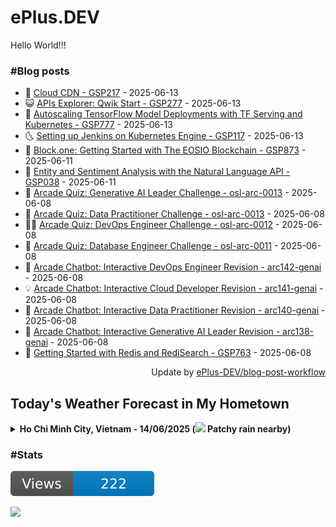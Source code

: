 # ePlus.DEV

Hello World!!!

### #Blog posts

- 🧰 [Cloud CDN - GSP217](https://eplus.dev/cloud-cdn-gsp217) - 2025-06-13 
- 😺 [APIs Explorer: Qwik Start - GSP277](https://eplus.dev/apis-explorer-qwik-start-gsp277) - 2025-06-13 
- 🗽 [Autoscaling TensorFlow Model Deployments with TF Serving and Kubernetes - GSP777](https://eplus.dev/autoscaling-tensorflow-model-deployments-with-tf-serving-and-kubernetes-gsp777) - 2025-06-13 
- 🌜 [Setting up Jenkins on Kubernetes Engine - GSP117](https://eplus.dev/setting-up-jenkins-on-kubernetes-engine-gsp117) - 2025-06-13 
- 📝 [Block.one: Getting Started with The EOSIO Blockchain - GSP873](https://eplus.dev/blockone-getting-started-with-the-eosio-blockchain-gsp873) - 2025-06-11 
- 🚀 [Entity and Sentiment Analysis with the Natural Language API - GSP038](https://eplus.dev/entity-and-sentiment-analysis-with-the-natural-language-api-gsp038) - 2025-06-11 
- 💼 [Arcade Quiz: Generative AI Leader Challenge - osl-arc-0013](https://eplus.dev/arcade-quiz-generative-ai-leader-challenge-osl-arc-0013) - 2025-06-08 
- 🦣 [Arcade Quiz: Data Practitioner Challenge - osl-arc-0013](https://eplus.dev/arcade-quiz-data-practitioner-challenge-osl-arc-0013) - 2025-06-08 
- 👨‍🏫 [Arcade Quiz: DevOps Engineer Challenge - osl-arc-0012](https://eplus.dev/arcade-quiz-devops-engineer-challenge-osl-arc-0012) - 2025-06-08 
- 🔭 [Arcade Quiz: Database Engineer Challenge - osl-arc-0011](https://eplus.dev/arcade-quiz-database-engineer-challenge-osl-arc-0011) - 2025-06-08 
- 🤡 [Arcade Chatbot: Interactive DevOps Engineer Revision - arc142-genai](https://eplus.dev/arcade-chatbot-interactive-devops-engineer-revision-arc142-genai) - 2025-06-08 
- 💡 [Arcade Chatbot: Interactive Cloud Developer Revision - arc141-genai](https://eplus.dev/arcade-chatbot-interactive-cloud-developer-revision-arc141-genai) - 2025-06-08 
- 🦣 [Arcade Chatbot: Interactive Data Practitioner Revision - arc140-genai](https://eplus.dev/arcade-chatbot-interactive-data-practitioner-revision-arc140-genai) - 2025-06-08 
- 💪 [Arcade Chatbot: Interactive Generative AI Leader Revision - arc138-genai](https://eplus.dev/arcade-chatbot-interactive-generative-ai-leader-revision-arc138-genai) - 2025-06-08 
- 🤡 [Getting Started with Redis and RediSearch - GSP763](https://eplus.dev/getting-started-with-redis-and-redisearch-gsp763) - 2025-06-08 


<div align="right">
    Update by <a target="_blank" href="https://github.com/ePlus-DEV/blog-post-workflow">ePlus-DEV/blog-post-workflow</a>
</div>


## Today's Weather Forecast in My Hometown



<details>
    <summary><b>Ho Chi Minh City, Vietnam - 14/06/2025 (<img src="https://cdn.weatherapi.com/weather/64x64/day/176.png" width="25" /> Patchy rain nearby)</b>
    </summary>

    
<table>
    <tr>
        <th>Hour</th>
        <td>00:00</td><td>01:00</td><td>02:00</td><td>03:00</td><td>04:00</td><td>05:00</td><td>06:00</td><td>07:00</td><td>08:00</td><td>09:00</td><td>10:00</td><td>11:00</td><td>12:00</td><td>13:00</td><td>14:00</td><td>15:00</td><td>16:00</td><td>17:00</td><td>18:00</td><td>19:00</td><td>20:00</td><td>21:00</td><td>22:00</td><td>23:00</td>
    </tr>
    <tr>
        <th>Weather</th>
        <td><img src="https://cdn.weatherapi.com/weather/64x64/night/119.png"></img></td><td><img src="https://cdn.weatherapi.com/weather/64x64/night/116.png"></img></td><td><img src="https://cdn.weatherapi.com/weather/64x64/night/116.png"></img></td><td><img src="https://cdn.weatherapi.com/weather/64x64/night/116.png"></img></td><td><img src="https://cdn.weatherapi.com/weather/64x64/night/119.png"></img></td><td><img src="https://cdn.weatherapi.com/weather/64x64/night/119.png"></img></td><td><img src="https://cdn.weatherapi.com/weather/64x64/day/119.png"></img></td><td><img src="https://cdn.weatherapi.com/weather/64x64/day/119.png"></img></td><td><img src="https://cdn.weatherapi.com/weather/64x64/day/116.png"></img></td><td><img src="https://cdn.weatherapi.com/weather/64x64/day/116.png"></img></td><td><img src="https://cdn.weatherapi.com/weather/64x64/day/116.png"></img></td><td><img src="https://cdn.weatherapi.com/weather/64x64/day/116.png"></img></td><td><img src="https://cdn.weatherapi.com/weather/64x64/day/113.png"></img></td><td><img src="https://cdn.weatherapi.com/weather/64x64/day/119.png"></img></td><td><img src="https://cdn.weatherapi.com/weather/64x64/day/176.png"></img></td><td><img src="https://cdn.weatherapi.com/weather/64x64/day/116.png"></img></td><td><img src="https://cdn.weatherapi.com/weather/64x64/day/176.png"></img></td><td><img src="https://cdn.weatherapi.com/weather/64x64/day/116.png"></img></td><td><img src="https://cdn.weatherapi.com/weather/64x64/day/116.png"></img></td><td><img src="https://cdn.weatherapi.com/weather/64x64/night/176.png"></img></td><td><img src="https://cdn.weatherapi.com/weather/64x64/night/116.png"></img></td><td><img src="https://cdn.weatherapi.com/weather/64x64/night/113.png"></img></td><td><img src="https://cdn.weatherapi.com/weather/64x64/night/113.png"></img></td><td><img src="https://cdn.weatherapi.com/weather/64x64/night/113.png"></img></td>
    </tr>
    <tr>
        <th>Condition</th>
        <td width="200px">Cloudy </td><td width="200px">Partly Cloudy </td><td width="200px">Partly Cloudy </td><td width="200px">Partly Cloudy </td><td width="200px">Cloudy </td><td width="200px">Cloudy </td><td width="200px">Cloudy </td><td width="200px">Cloudy </td><td width="200px">Partly Cloudy </td><td width="200px">Partly Cloudy </td><td width="200px">Partly Cloudy </td><td width="200px">Partly Cloudy </td><td width="200px">Sunny</td><td width="200px">Cloudy </td><td width="200px">Patchy rain nearby</td><td width="200px">Partly Cloudy </td><td width="200px">Patchy rain nearby</td><td width="200px">Partly Cloudy </td><td width="200px">Partly Cloudy </td><td width="200px">Patchy rain nearby</td><td width="200px">Partly Cloudy </td><td width="200px">Clear </td><td width="200px">Clear </td><td width="200px">Clear </td>
    </tr>
    <tr>
        <th>Temperature</th>
        <td>26.5 °C</td><td>27.3 °C</td><td>26.2 °C</td><td>25.8 °C</td><td>25.8 °C</td><td>25.9 °C</td><td>26 °C</td><td>26.7 °C</td><td>26.6 °C</td><td>29.9 °C</td><td>31.6 °C</td><td>31.8 °C</td><td>32.7 °C</td><td>33.7 °C</td><td>33.8 °C</td><td>31.7 °C</td><td>31.7 °C</td><td>31.3 °C</td><td>30.2 °C</td><td>29.5 °C</td><td>29 °C</td><td>28.3 °C</td><td>27.7 °C</td><td>27.2 °C</td>
    </tr>
    <tr>
        <th>Wind</th>
        <td>11.5 kph</td><td>12.6 kph</td><td>10.1 kph</td><td>7.6 kph</td><td>6.8 kph</td><td>6.5 kph</td><td>7.2 kph</td><td>7.2 kph</td><td>7.6 kph</td><td>13.7 kph</td><td>16.2 kph</td><td>16.9 kph</td><td>16.6 kph</td><td>16.2 kph</td><td>15.5 kph</td><td>13 kph</td><td>13 kph</td><td>11.9 kph</td><td>6.8 kph</td><td>6.1 kph</td><td>9.4 kph</td><td>10.8 kph</td><td>10.8 kph</td><td>10.1 kph</td>
    </tr>
</table>


<div align="right">
    Updated at: 2025-06-13T17:49:31Z - by <a target="_blank"
        href="https://github.com/ePlus-DEV/weather-forecast">ePlus-DEV/weather-forecast</a>
</div>
</details>


### #Stats

[![Image of counter](https://github.com/ePlus-DEV/view-counter/blob/main/svg/685088620/badge.svg)](https://github.com/ePlus-DEV/view-counter/blob/main/readme/685088620/week.md)

![](https://komarev.com/ghpvc/?username=ePlus-DEV&style=for-the-badge)
